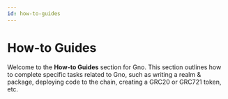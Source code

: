 ```yaml
---
id: how-to-guides
---
```


# How-to Guides

Welcome to the **How-to Guides** section for Gno. This section outlines how to
complete specific tasks related to Gno, such as writing a realm & package, deploying
code to the chain, creating a GRC20 or GRC721 token, etc.